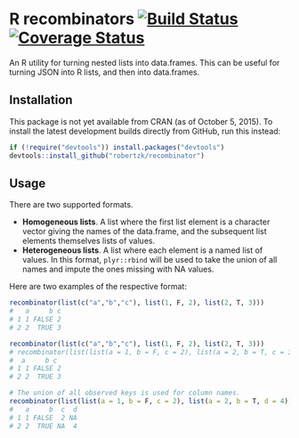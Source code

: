 R recombinators [![Build Status](https://travis-ci.org/robertzk/recombinator.svg?branch=master)](https://travis-ci.org/robertzk/recombinator) [![Coverage Status](https://coveralls.io/repos/robertzk/recombinator/badge.svg?branch=master)](https://coveralls.io/r/robertzk/recombinator)
============

An R utility for turning nested lists into data.frames. This can
be useful for turning JSON into R lists, and then into data.frames.

Installation
------------

This package is not yet available from CRAN (as of October 5, 2015).
To install the latest development builds directly from GitHub, run this instead:

```R
if (!require("devtools")) install.packages("devtools")
devtools::install_github("robertzk/recombinator")
```

Usage
-----

There are two supported formats.

 * __Homogeneous lists__. A list where the first list element
    is a character vector giving the names of the data.frame,
    and the subsequent list elements themselves lists of values.
 * __Heterogeneous lists__. A list where each element is a named
    list of values. In this format, `plyr::rbind` will be used
    to take the union of all names and impute the ones missing
    with NA values.

Here are two examples of the respective format:

```r
recombinator(list(c("a","b","c"), list(1, F, 2), list(2, T, 3)))
#   a     b c
# 1 1 FALSE 2
# 2 2  TRUE 3

recombinator(list(c("a","b","c"), list(1, F, 2), list(2, T, 3)))
# recombinator(list(list(a = 1, b = F, c = 2), list(a = 2, b = T, c = 3)))
#  a     b c
# 1 1 FALSE 2
# 2 2  TRUE 3

# The union of all observed keys is used for column names.
recombinator(list(list(a = 1, b = F, c = 2), list(a = 2, b = T, d = 4)))
#   a     b  c  d
# 1 1 FALSE  2 NA
# 2 2  TRUE NA  4
```


